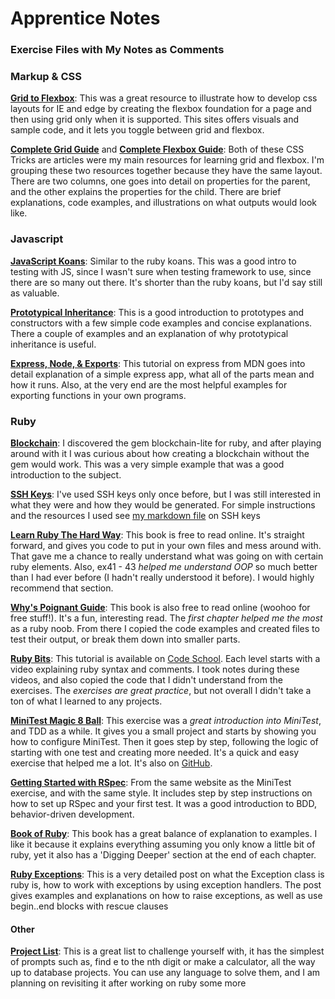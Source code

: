 # Apprentice Notes
### Exercise Files with My Notes as Comments

### Markup & CSS

**[Grid to Flexbox](http://www.gridtoflex.com/)**: This was a great resource to illustrate how to develop css layouts for IE and edge by creating the flexbox foundation for a page and then using grid only when it is supported. This sites offers visuals and sample code, and it lets you toggle between grid and flexbox.

**[Complete Grid Guide](https://css-tricks.com/snippets/css/complete-guide-grid/)** and **[Complete Flexbox Guide](https://css-tricks.com/snippets/css/a-guide-to-flexbox/)**: Both of these CSS Tricks are articles were my main resources for learning grid and flexbox. I'm grouping these two resources together because they have the same layout. There are two columns, one goes into detail on properties for the parent, and the other explains the properties for the child. There are brief explanations, code examples, and illustrations on what outputs would look like. 

### Javascript
**[JavaScript Koans](https://github.com/mrdavidlaing/javascript-koans)**: Similar to the ruby koans. This was a good intro to testing with JS, since I wasn't sure when testing framework to use, since there are so many out there. It's shorter than the ruby koans, but I'd say still as valuable.

**[Prototypical Inheritance](https://medium.com/front-end-hacking/wth-is-prototypal-inheritance-b0c7f4f3211e)**: This is a good introduction to prototypes and constructors with a few simple code examples and concise explanations. There a couple of examples and an explanation of why prototypical inheritance is useful.

**[Express, Node, & Exports](https://developer.mozilla.org/en-US/docs/Learn/Server-side/Express_Nodejs/Introduction)**: This tutorial on express from MDN goes into detail explanation of a simple express app, what all of the parts mean and how it runs. Also, at the very end are the most helpful examples for exporting functions in your own programs.

### Ruby

**[Blockchain](https://github.com/openblockchains/awesome-blockchains/tree/master/blockchain.rb)**: I discovered the gem blockchain-lite for ruby, and after playing around with it I was curious about how creating a blockchain without the gem would work. This was a very simple example that was a good introduction to the subject.

**[SSH Keys](https://github.com/corinneling/apprentice-notes/blob/master/how-to-generate-ssh-key.md)**: I've used SSH keys only once before, but I was still interested in what they were and how they would be generated. For simple instructions and the resources I used see [my markdown file](https://github.com/corinneling/apprentice-notes/blob/master/how-to-generate-ssh-key.md) on SSH keys

**[Learn Ruby The Hard Way](https://learnrubythehardway.org/book/)**: This book is free to read online. It's straight forward, and gives you code to put in your own files and mess around with. That gave me a chance to really understand what was going on with certain ruby elements. Also, ex41 - 43  _helped me understand OOP_ so much better than I had ever before (I hadn't really understood it before). I would highly recommend that section.

**[Why's Poignant Guide](https://poignant.guide/)**: This book is also free to read online (woohoo for free stuff!). It's a fun, interesting read. The _first chapter helped me the most_ as a ruby noob. From there I copied the code examples and created files to test their output, or break them down into smaller parts.

**[Ruby Bits](https://www.codeschool.com/courses/ruby-bits)**: This tutorial is available on [Code School](https://www.codeschool.com). Each level starts with a video explaining ruby syntax and comments. I took notes during these videos, and also copied the code that I didn't understand from the exercises. The _exercises are great practice_, but not overall I didn't take a ton of what I learned to any projects.

**[MiniTest Magic 8 Ball](https://semaphoreci.com/community/tutorials/getting-started-with-minitest)**: This exercise was a _great introduction into MiniTest_, and TDD as a while. It gives you a small project and starts by showing you how to configure MiniTest. Then it goes step by step, following the logic of starting with one test and creating more needed. It's a quick and easy exercise that helped me a lot. It's also on [GitHub](https://github.com/fteem/minitest-intro).

**[Getting Started with RSpec](https://semaphoreci.com/community/tutorials/getting-started-with-rspec)**: From the same website as the MiniTest exercise, and with the same style. It includes step by step instructions on how to set up RSpec and your first test. It was a good introduction to BDD, behavior-driven development.

**[Book of Ruby](https://www.amazon.com/Book-Ruby-Hands-Guide-Adventurous/dp/1593272944)**: This book has a great balance of explanation to examples. I like it because it explains everything assuming you only know a little bit of ruby, yet it also has a 'Digging Deeper' section at the end of each chapter.

**[Ruby Exceptions](http://rubylearning.com/satishtalim/ruby_exceptions.html)**: This is a very detailed post on what the Exception class is ruby is, how to work with exceptions by using exception handlers. The post gives examples and explanations on how to raise exceptions, as well as use begin..end blocks with rescue clauses

#### Other

**[Project List](https://github.com/karan/Projects)**: This is a great list to challenge yourself with, it has the simplest of prompts such as, find e to the nth digit or make a calculator, all the way up to database projects. You can use any language to solve them, and I am planning on revisiting it after working on ruby some more

